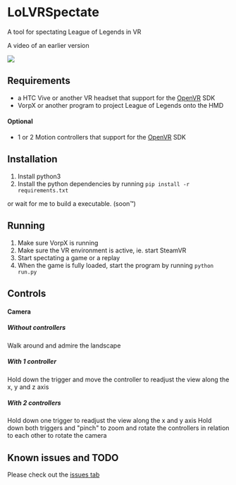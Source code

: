 # LoLVRSpectate

A tool for spectating League of Legends in VR

A video of an earlier version

[![ ](http://img.youtube.com/vi/VVQz1icy_mI/0.jpg)](http://www.youtube.com/watch?v=VVQz1icy_mI "Video Title")

## Requirements 
* a HTC Vive or another VR headset that support for the [OpenVR](https://github.com/ValveSoftware/openvr) SDK
* VorpX or another program to project League of Legends onto the HMD

#### Optional
* 1 or 2 Motion controllers that support for the [OpenVR](https://github.com/ValveSoftware/openvr) SDK

## Installation
1. Install python3
2. Install the python dependencies by running `pip install -r requirements.txt`

or wait for me to build a executable. (soon™) 

## Running 
1. Make sure VorpX is running
2. Make sure the VR environment is active, ie. start SteamVR
3. Start spectating a game or a replay
4. When the game is fully loaded, start the program by running `python run.py`

## Controls
#### Camera
##### Without controllers 
Walk around and admire the landscape
##### With 1 controller
Hold down the trigger and move the controller to readjust the view along the x, y and z axis
##### With 2 controllers 
Hold down one trigger to readjust the view along the x and y axis
Hold down both triggers and "pinch" to zoom and rotate the controllers in relation to each other to rotate the camera

## Known issues and TODO
Please check out the [issues tab](/issues)
